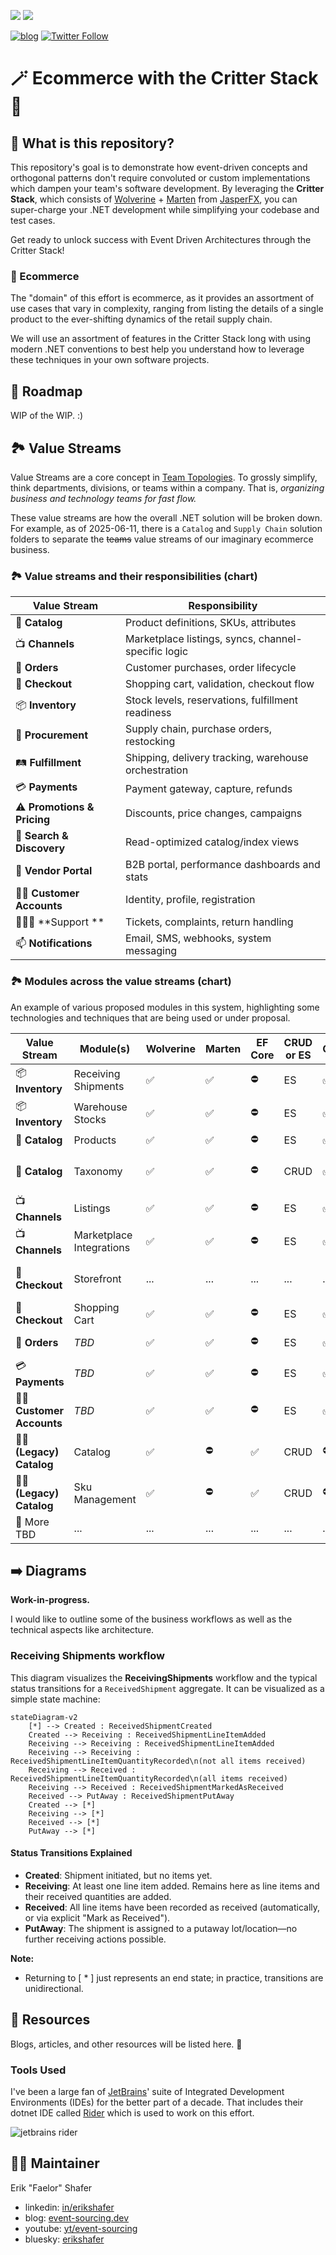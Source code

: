 [<img src="https://img.shields.io/badge/LinkedIn-0077B5?style=for-the-badge&logo=linkedin&logoColor=white" />](https://www.linkedin.com/in/erikshafer/) [<img src="https://img.shields.io/badge/YouTube-FF0000?style=for-the-badge&logo=youtube&logoColor=white" />](https://www.youtube.com/@event-sourcing)

[![blog](https://img.shields.io/badge/blog-event--sourcing.dev-blue)](https://www.event-sourcing.dev/) [![Twitter Follow](https://img.shields.io/twitter/url?label=reach%20me%20%40Faelor&style=social&url=https%3A%2F%2Ftwitter.com%2Ffaelor)](https://twitter.com/faelor)


# 🪄 Ecommerce with the Critter Stack 🛒

## 🤔 What is this repository? <a id='1.0'></a>

This repository's goal is to demonstrate how event-driven concepts and orthogonal patterns don't require convoluted or custom implementations which dampen your team's software development. By leveraging the __Critter Stack__, which consists of [Wolverine](https://wolverinefx.io/) + [Marten](https://martendb.io/) from [JasperFX](https://jasperfx.net/), you can super-charge your .NET development while simplifying your codebase and test cases.

Get ready to unlock success with Event Driven Architectures through the Critter Stack!

### 🛒 Ecommerce <a id='1.1'></a>

The "domain" of this effort is ecommerce, as it provides an assortment of use cases that vary in complexity, ranging from listing the details of a single product to the ever-shifting dynamics of the retail supply chain. 

We will use an assortment of features in the Critter Stack long with using modern .NET conventions to best help you understand how to leverage these techniques in your own software projects.

## 🚧 Roadmap <a id='2.0'></a>

WIP of the WIP. :)

## 🏞️ Value Streams <a id='3.0'></a>

Value Streams are a core concept in [Team Topologies](https://teamtopologies.com/). To grossly simplify, think departments, divisions, or teams within a company.  That is, *organizing business and technology teams for fast flow.*

These value streams are how the overall .NET solution will be broken down. For example, as of 2025-06-11, there is a `Catalog` and `Supply Chain` solution folders to separate the ~~teams~~ value streams of our imaginary ecommerce business.

### 🏞️ Value streams and their responsibilities (chart) <a id='3.1'></a>

| Value Stream                | Responsibility                                       |
|-----------------------------|------------------------------------------------------|
| 📝 **Catalog**              | Product definitions, SKUs, attributes                |
| 📺 **Channels**             | Marketplace listings, syncs, channel-specific logic  |
| 📨 **Orders**               | Customer purchases, order lifecycle                  |
| 🏪 **Checkout**             | Shopping cart, validation, checkout flow             |
| 📦 **Inventory**            | Stock levels, reservations, fulfillment readiness    |
| 📒 **Procurement**          | Supply chain, purchase orders, restocking            |
| 🛤️ **Fulfillment**         | Shipping, delivery tracking, warehouse orchestration |
| 💳 **Payments**             | Payment gateway, capture, refunds                    |
| ⚠️ **Promotions & Pricing** | Discounts, price changes, campaigns                  |
| 🔎 **Search & Discovery**   | Read-optimized catalog/index views                   |
| 💼 **Vendor Portal**        | B2B portal, performance dashboards and stats         |
| 🧓🏻 **Customer Accounts**  | Identity, profile, registration                      |
| 💁🏻‍♂️ **Support **        | Tickets, complaints, return handling                 |
| 📫 **Notifications**        | Email, SMS, webhooks, system messaging               |

### 🏞️ Modules across the value streams (chart) <a id='3.2'></a>

An example of various proposed modules in this system, highlighting some technologies and techniques that are being used or under proposal.

| Value Stream               | Module(s)                | Wolverine | Marten | EF Core | CRUD or ES | CQRS | Additional Notes                  |
|----------------------------|--------------------------|-----------|--------|---------|------------|------|-----------------------------------|
| 📦 **Inventory**           | Receiving Shipments      | ✅         | ✅      | ⛔       | ES         | ✅    | ...                               |
| 📦 **Inventory**           | Warehouse Stocks         | ✅         | ✅      | ⛔       | ES         | ✅    | ...                               |
| 📝 **Catalog**             | Products                 | ✅         | ✅      | ⛔       | ES         | ✅    | ...                               |
| 📝 **Catalog**             | Taxonomy                 | ✅         | ✅      | ⛔       | CRUD       | ✅    | Postgres document store           |
| 📺 **Channels**            | Listings                 | ✅         | ✅      | ⛔       | ES         | ✅    | ...                               |
| 📺 **Channels**            | Marketplace Integrations | ✅         | ✅      | ⛔       | ES         | ✅    | ...                               |
| 🏪 **Checkout**            | Storefront               | ...       | ...    | ...     | ...        | ...  | Either frontend or BFF            |
| 🏪 **Checkout**            | Shopping Cart            | ✅         | ✅      | ⛔       | ES         | ✅    | ...                               |
| 📨 **Orders**              | *TBD*                    | ✅         | ✅      | ⛔       | ES         | ✅    | Sagas showcased                   |
| 💳 **Payments**            | *TBD*                    | ✅         | ✅      | ⛔       | ES         | ✅    |                                   |
| 🧓🏻 **Customer Accounts** | *TBD*                    | ✅         | ✅      | ⛔       | ES         | ✅    | Multitenancy showcased            |
| 🧓🏻 **(Legacy) Catalog**  | Catalog                  | ✅         | ⛔      | ✅       | CRUD       | ⛔    | No Critter Stack  at all possibly |
| 🧓🏻 **(Legacy) Catalog**  | Sku Management           | ✅         | ⛔      | ✅       | CRUD       | ⛔    | No Critter Stack  at all possibly |
| 🤔 More TBD                | ...                      | ...       | ...    | ...     | ...        | ...  | ...                               |

## ➡️ Diagrams <a id='8.0'></a>

**Work-in-progress.**

I would like to outline some of the business workflows as well as the technical aspects like architecture.

### Receiving Shipments workflow <a id='8.1'></a>

This diagram visualizes the **ReceivingShipments** workflow and the typical status transitions for a `ReceivedShipment` aggregate. It can be visualized as a simple state machine:

```text
stateDiagram-v2
    [*] --> Created : ReceivedShipmentCreated
    Created --> Receiving : ReceivedShipmentLineItemAdded
    Receiving --> Receiving : ReceivedShipmentLineItemAdded
    Receiving --> Receiving : ReceivedShipmentLineItemQuantityRecorded\n(not all items received)
    Receiving --> Received : ReceivedShipmentLineItemQuantityRecorded\n(all items received)
    Receiving --> Received : ReceivedShipmentMarkedAsReceived
    Received --> PutAway : ReceivedShipmentPutAway
    Created --> [*]
    Receiving --> [*]
    Received --> [*]
    PutAway --> [*]
```

#### **Status Transitions Explained**
- **Created**: Shipment initiated, but no items yet.
- **Receiving**: At least one line item added. Remains here as line items and their received quantities are added.
- **Received**: All line items have been recorded as received (automatically, or via explicit "Mark as Received").
- **PutAway**: The shipment is assigned to a putaway lot/location—no further receiving actions possible.

**Note:**
- Returning to [ * ] just represents an end state; in practice, transitions are unidirectional.

## 🏫 Resources <a id='9.0'></a>

Blogs, articles, and other resources will be listed here. 🚧

### Tools Used <a id='9.1'></a>

I've been a large fan of [JetBrains](https://www.jetbrains.com/)' suite of Integrated Development Environments (IDEs) for the better part of a decade. That includes their dotnet IDE called [Rider](https://www.jetbrains.com/rider/) which is used to work on this effort.

<img src="https://img.shields.io/badge/Rider-000000?style=for-the-badge&logo=Rider&logoColor=white" alt="jetbrains rider">


## 👷‍♂️ Maintainer <a id='10.0'></a>

Erik "Faelor" Shafer

- linkedin: [in/erikshafer](https://www.linkedin.com/in/erikshafer/)
- blog: [event-sourcing.dev](https://www.event-sourcing.dev)
- youtube: [yt/event-sourcing](https://www.youtube.com/@event-sourcing)
- bluesky: [erikshafer](https://bsky.app/profile/erikshafer.bsky.social)
